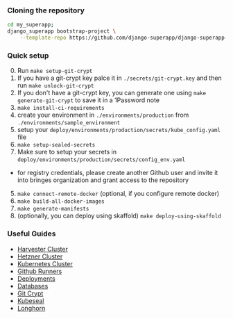 ### Cloning the repository
```bash
cd my_superapp;
django_superapp bootstrap-project \
    --template-repo https://github.com/django-superapp/django-superapp-deploy ./deploy;
```


### Quick setup
0. Run `make setup-git-crypt`
0. If you have a git-crypt key palce it in `./secrets/git-crypt.key` and then run `make unlock-git-crypt`
0. If you don't have a git-crypt key, you can generate one using `make generate-git-crypt` to save it in a 1Password note
1. `make install-ci-requirements`
2. create your environment in `./environments/production` from `./environments/sample_environment`
2. setup your `deploy/environments/production/secrets/kube_config.yaml` file
3. `make setup-sealed-secrets`
4. Make sure to setup your secrets in `deploy/environments/production/secrets/config_env.yaml`
  - for registry credentials, please create another Github user and invite it into bringes organization and grant access to the repository
5. `make connect-remote-docker` (optional, if you configure remote docker)
6. `make build-all-docker-images`
7. `make generate-manifests`
8. (optionally, you can deploy using skaffold) `make deploy-using-skaffold`


### Useful Guides
- [Harvester Cluster](./guides/harvester-cluster.md)
- [Hetzner Cluster](./guides/hetzner-cluster.md)
- [Kubernetes Cluster](./guides/kubernetes-cluster.md)
- [Github Runners](./guides/github-runners.md)
- [Deployments](./guides/deployments.md)
- [Databases](./guides/databases.md)
- [Git Crypt](./guides/git-crypt.md)
- [Kubeseal](./guides/kubeseal.md)
- [Longhorn](./guides/longhorn.md)